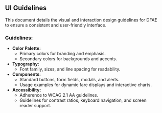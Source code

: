 ## UI Guidelines
This document details the visual and interaction design guidelines for DFAE to ensure a consistent and user-friendly interface.

### Guidelines:
- **Color Palette:**  
  - Primary colors for branding and emphasis.
  - Secondary colors for backgrounds and accents.
- **Typography:**  
  - Font family, sizes, and line spacing for readability.
- **Components:**  
  - Standard buttons, form fields, modals, and alerts.
  - Usage examples for dynamic fare displays and interactive charts.
- **Accessibility:**  
  - Adherence to WCAG 2.1 AA guidelines.
  - Guidelines for contrast ratios, keyboard navigation, and screen reader support.
